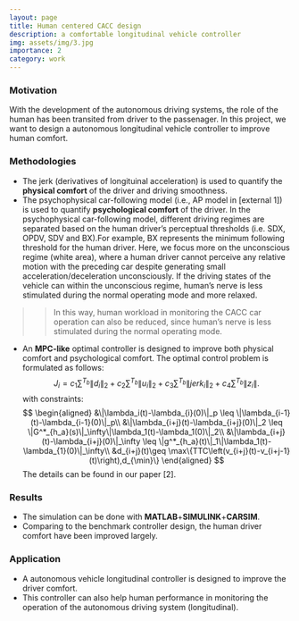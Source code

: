```yaml
---
layout: page
title: Human centered CACC design
description: a comfortable longitudinal vehicle controller
img: assets/img/3.jpg
importance: 2
category: work
---
```


### Motivation

With the development of the autonomous driving systems, the role of the human has been transited from driver to the passenager. In this project, we want to design a autonomous longitudinal vehicle controller to improve human comfort.  

### Methodologies 

* The jerk (derivatives of longituinal acceleration) is used to quantify the **physical comfort** of the driver and driving smoothness. 
* The psychophysical car-following model (i.e., AP model in [external 1]) is used to quantify **psychological comfort** of the driver. In the psychophysical car-following model, different driving regimes are separated based on the human driver’s perceptual thresholds (i.e. SDX, OPDV, SDV and BX).For example, BX represents the minimum following threshold for the human driver. Here, we focus more on the unconscious regime (white area), where a human driver cannot perceive any relative motion with the preceding car despite generating small acceleration/deceleration unconsciously. If the driving states of the vehicle can within the unconscious regime, human’s nerve is less stimulated during the normal operating mode and more relaxed.
>> In this way, human workload in monitoring the CACC car operation can also be reduced, since human’s nerve is less stimulated during the normal operating mode.
* An **MPC-like** optimal controller is designed to improve both physical comfort and psychological comfort. The optimal control problem is formulated as follows: 
$$
J_i=c_1 \sum^{T_b} \| d_i \|_2  + c_2 \sum^{T_b}\|u_i\|_2 + c_3 \sum^{T_b} \|jerk_i \|_2 + c_4 \sum^{T_b} \| z_i \|.
\label{cost_function}
$$
with constraints:
$$
\begin{aligned}
&\|\lambda_i(t)-\lambda_{i}(0)\|_p \leq \|\lambda_{i-1}(t)-\lambda_{i-1}(0)\|_p\\
&\|\lambda_{i+j}(t)-\lambda_{i+j}(0)\|_2 \leq \|G^*_{h_a}(s)\|_\infty\|\lambda_1(t)-\lambda_1(0)\|_2\\
&\|\lambda_{i+j}(t)-\lambda_{i+j}(0)\|_\infty \leq \|g^*_{h_a}(t)\|_1\|\lambda_1(t)-\lambda_{1}(0)\|_\infty\\
&d_{i+j}(t)\geq \max\{TTC\left(v_{i+j}(t)-v_{i+j-1}(t)\right),d_{\min}\}
\end{aligned}
$$
The details can be found in our paper [2].

### Results

* The simulation can be done with **MATLAB**+**SIMULINK**+**CARSIM**.
* Comparing to the benchmark controller design, the human driver comfort have been improved largely. 


### Application
* A autonomous vehicle longitudinal controller is designed to improve the driver comfort. 
* This controller can also help human performance in monitoring the operation of the autonomous driving system (longitudinal). 
